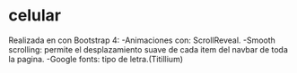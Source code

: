 # celular
Realizada en con Bootstrap 4:
-Animaciones con: ScrollReveal.
-Smooth scrolling: permite el desplazamiento suave de cada item del navbar de toda la pagina.
-Google fonts: tipo de letra.(Titillium)

